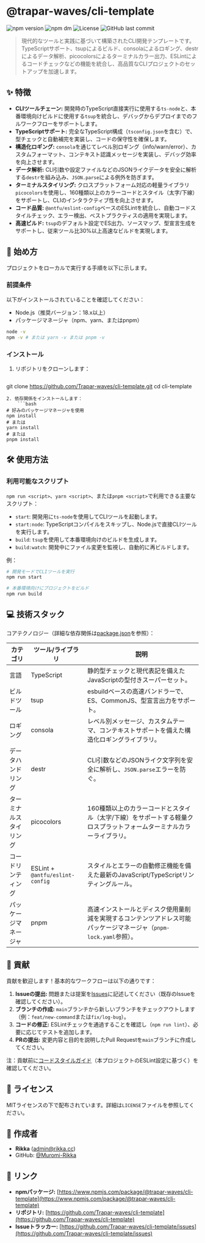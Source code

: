 # @trapar-waves/cli-template

![npm version](https://img.shields.io/npm/v/@trapar-waves/cli-template)
![npm dm](https://img.shields.io/npm/dm/@trapar-waves/cli-template)
![License](https://img.shields.io/badge/license-MIT-green)
![GitHub last commit](https://img.shields.io/github/last-commit/Trapar-waves/cli-template)

> 現代的なツールと実践に基づいて構築されたCLI開発テンプレートです。TypeScriptサポート、tsupによるビルド、consolaによるロギング、destrによるデータ解析、picocolorsによるターミナルカラー出力、ESLintによるコードチェックなどの機能を統合し、高品質なCLIプロジェクトのセットアップを加速します。

## ✨ 特徴

* **CLIツールチェーン:** 開発時のTypeScript直接実行に使用する`ts-node`と、本番環境向けビルドに使用する`tsup`を統合し、デバッグからデプロイまでのフルワークフローをサポートします。
* **TypeScriptサポート:** 完全なTypeScript構成（`tsconfig.json`を含む）で、型チェックと自動補完を実装し、コードの保守性を確保します。
* **構造化ロギング:** `consola`を通じてレベル別ロギング（info/warn/error）、カスタムフォーマット、コンテキスト認識メッセージを実装し、デバッグ効率を向上させます。
* **データ解析:** CLI引数や設定ファイルなどのJSONライクデータを安全に解析する`destr`を組み込み、`JSON.parse`による例外を防ぎます。
* **ターミナルスタイリング:** クロスプラットフォーム対応の軽量ライブラリ`picocolors`を使用し、160種類以上のカラーコードとスタイル（太字/下線）をサポートし、CLIのインタラクティブ性を向上させます。
* **コード品質:** `@antfu/eslint-config`ベースのESLintを統合し、自動コードスタイルチェック、エラー検出、ベストプラクティスの適用を実現します。
* **高速ビルド:** `tsup`のデフォルト設定でES出力、ソースマップ、型宣言生成をサポートし、従来ツール比30%以上高速なビルドを実現します。

## 🚀 始め方

プロジェクトをローカルで実行する手順を以下に示します。

### 前提条件

以下がインストールされていることを確認してください：
* Node.js（推奨バージョン：18.x以上）
* パッケージマネージャ（npm、yarn、またはpnpm）
```bash
node -v
npm -v # または yarn -v または pnpm -v
```

### インストール

1. リポジトリをクローンします：
    ```bash
git clone https://github.com/Trapar-waves/cli-template.git
cd cli-template
```
2. 依存関係をインストールします：
    ```bash
# 好みのパッケージマネージャを使用
npm install
# または
yarn install
# または
pnpm install
```

## 🛠️ 使用方法

### 利用可能なスクリプト

`npm run <script>`、`yarn <script>`、または`pnpm <script>`で利用できる主要なスクリプト：

* `start`: 開発用に`ts-node`を使用してCLIツールを起動します。
* `start:node`: TypeScriptコンパイルをスキップし、Node.jsで直接CLIツールを実行します。
* `build`: `tsup`を使用して本番環境向けのビルドを生成します。
* `build:watch`: 開発中にファイル変更を監視し、自動的に再ビルドします。

例：
```bash
# 開発モードでCLIツールを実行
npm run start

# 本番環境向けにプロジェクトをビルド
npm run build
```

## 💻 技術スタック

コアテクノロジー（詳細な依存関係は[package.json](package.json)を参照）：

| カテゴリ         | ツール/ライブラリ   | 説明                                                                 |
|------------------|----------------------|----------------------------------------------------------------------|
| 言語             | TypeScript           | 静的型チェックと現代表記を備えたJavaScriptの型付きスーパーセット。       |
| ビルドツール     | tsup                 | esbuildベースの高速バンドラーで、ES、CommonJS、型宣言出力をサポート。     |
| ロギング         | consola              | レベル別メッセージ、カスタムテーマ、コンテキストサポートを備えた構造化ロギングライブラリ。 |
| データハンドリング | destr                | CLI引数などのJSONライク文字列を安全に解析し、`JSON.parse`エラーを防ぐ。   |
| ターミナルスタイリング | picocolors         | 160種類以上のカラーコードとスタイル（太字/下線）をサポートする軽量クロスプラットフォームターミナルカラーライブラリ。 |
| コードリンティング | ESLint + `@antfu/eslint-config` | スタイルとエラーの自動修正機能を備えた最新のJavaScript/TypeScriptリンティングルール。 |
| パッケージマネージャ | pnpm               | 高速インストールとディスク使用量削減を実現するコンテンツアドレス可能パッケージマネージャ（`pnpm-lock.yaml`参照）。 |

## 🤝 貢献

貢献を歓迎します！基本的なワークフローは以下の通りです：

1. **Issueの提出:** 問題または提案を[Issues](https://github.com/Trapar-waves/cli-template/issues)に記述してください（既存のIssueを確認してください）。
2. **ブランチの作成:** `main`ブランチから新しいブランチをチェックアウトします（例：`feat/new-command`または`fix/log-bug`）。
3. **コードの修正:** ESLintチェックを通過することを確認し（`npm run lint`）、必要に応じてテストを追加します。
4. **PRの提出:** 変更内容と目的を説明したPull Requestを`main`ブランチに作成してください。

注：貢献前に[コードスタイルガイド](https://github.com/antfu/eslint-config)（本プロジェクトのESLint設定に基づく）を確認してください。

## 📄 ライセンス

MITライセンスの下で配布されています。詳細は`LICENSE`ファイルを参照してください。

## 👤 作成者

* **Rikka** ([admin@rikka.cc](mailto:admin@rikka.cc))
* GitHub: [@Muromi-Rikka](https://github.com/Muromi-Rikka)

## 🔗 リンク

* **npmパッケージ:** [https://www.npmjs.com/package/@trapar-waves/cli-template](https://www.npmjs.com/package/@trapar-waves/cli-template)
* **リポジトリ:** [https://github.com/Trapar-waves/cli-template](https://github.com/Trapar-waves/cli-template)
* **Issueトラッカー:** [https://github.com/Trapar-waves/cli-template/issues](https://github.com/Trapar-waves/cli-template/issues)
